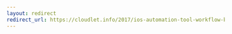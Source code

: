 ```yaml
---
layout: redirect
redirect_url: https://cloudlet.info/2017/ios-automation-tool-workflow-beginner-guide
---
```

